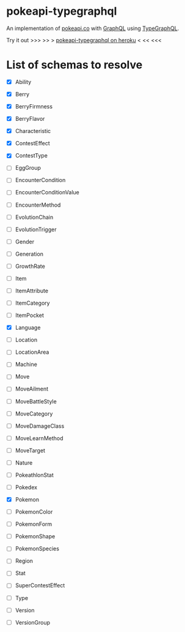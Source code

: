 # pokeapi-typegraphql

An implementation of [pokeapi.co](https://pokeapi.co) with [GraphQL](https://graphql.org/) using [TypeGraphQL](https://typegraphql.ml/).

Try it out >>> >> > [pokeapi-typegraphql on heroku](https://pokeapi-typegraphql.herokuapp.com/graphql) < << <<<

# List of schemas to resolve

- [x] Ability

- [x] Berry

- [x] BerryFirmness

- [x] BerryFlavor

- [x] Characteristic

- [x] ContestEffect

- [x] ContestType

- [ ] EggGroup

- [ ] EncounterCondition

- [ ] EncounterConditionValue

- [ ] EncounterMethod

- [ ] EvolutionChain

- [ ] EvolutionTrigger

- [ ] Gender

- [ ] Generation

- [ ] GrowthRate

- [ ] Item

- [ ] ItemAttribute

- [ ] ItemCategory

- [ ] ItemPocket

- [x] Language

- [ ] Location

- [ ] LocationArea

- [ ] Machine

- [ ] Move

- [ ] MoveAilment

- [ ] MoveBattleStyle

- [ ] MoveCategory

- [ ] MoveDamageClass

- [ ] MoveLearnMethod

- [ ] MoveTarget

- [ ] Nature

- [ ] PokeathlonStat

- [ ] Pokedex

- [x] Pokemon

- [ ] PokemonColor

- [ ] PokemonForm

- [ ] PokemonShape

- [ ] PokemonSpecies

- [ ] Region

- [ ] Stat

- [ ] SuperContestEffect

- [ ] Type

- [ ] Version

- [ ] VersionGroup
